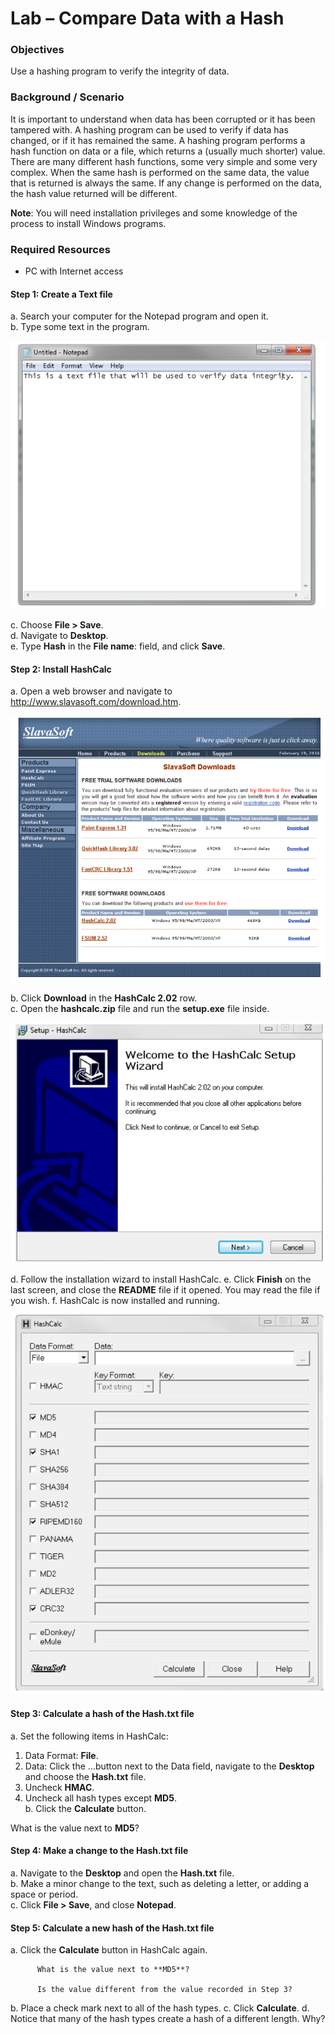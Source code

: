 # Lab – Compare Data with a Hash

### Objectives 
Use a hashing program to verify the integrity of data.

### Background / Scenario
It is important to understand when data has been corrupted or it has been tampered with. 
A hashing program can be used to verify if data has changed, or if it has remained the same. 
A hashing program performs a hash function on data or a file, which returns a (usually much shorter) value. 
There are many different hash functions, some very simple and some very complex. 
When the same hash is performed on the same data, the value that is returned is always the same. 
If any change is performed on the data, the hash value returned will be different.

**Note**: You will need installation privileges and some knowledge of the process to install Windows programs. 
 
### Required Resources
* PC with Internet access

#### Step 1: Create a Text file 
a. Search your computer for the Notepad program and open it.                                                      
b. Type some text in the program.                                                                                 

![Lab1_1](Lab1_1ss.PNG)

c. Choose **File > Save**.                                                                                    
d. Navigate to **Desktop**.                                                                                     
e. Type **Hash** in the **File name**: field, and click **Save**.                                                      

#### Step 2: Install HashCalc
a. Open a web browser and navigate to http://www.slavasoft.com/download.htm.                                      

![Lab1_2](Lab1_2ss.PNG)

b. Click **Download** in the **HashCalc 2.02** row.                                                                                                                            
c. Open the **hashcalc.zip** file and run the **setup.exe** file inside.

![Lab1_3](Lab1_3ss.PNG)

d. Follow the installation wizard to install HashCalc.
e. Click **Finish** on the last screen, and close the **README** file if it opened. You may read the file if you wish.
f. HashCalc is now installed and running.

![Lab1_4](Lab1_4ss.PNG)

#### Step 3: Calculate a hash of the Hash.txt file  
a. Set the following items in HashCalc:
   1. Data Format: **File**. 
   1. Data: Click the ...button next to the Data field, navigate to the **Desktop** and choose the **Hash.txt** file.
   1. Uncheck **HMAC**. 
   1. Uncheck all hash types except **MD5**.                                                                   
b. Click the **Calculate** button. 

What is the value next to **MD5**?

#### Step 4: Make a change to the Hash.txt file
a. Navigate to the **Desktop** and open the **Hash.txt** file.                                                 
b. Make a minor change to the text, such as deleting a letter, or adding a space or period.                        
c. Click **File > Save**, and close **Notepad**.                                                                 

#### Step 5: Calculate a new hash of the Hash.txt file 
a. Click the **Calculate** button in HashCalc again.

	      What is the value next to **MD5**?

	      Is the value different from the value recorded in Step 3? 

b. Place a check mark next to all of the hash types.
c. Click **Calculate**.
d. Notice that many of the hash types create a hash of a different length. Why?






